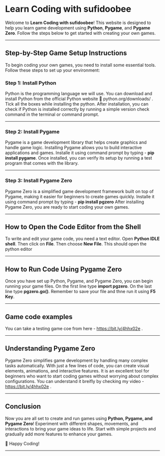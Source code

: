 # Learn Coding with sufidoobee

Welcome to **Learn Coding with sufidoobee**! This website is designed to help you learn game development using **Python**, **Pygame**, and **Pygame Zero**. Follow the steps below to get started with creating your own games.

---

## Step-by-Step Game Setup Instructions

To begin coding your own games, you need to install some essential tools. Follow these steps to set up your environment:

### Step 1: Install Python

Python is the programming language we will use. You can download and install Python from the official Python website 🔗 python.org/downloads/ . Tick all the boxes while installing the python. After installation, you can check if Python is installed correctly by running a simple version check command in the terminal or command prompt.

---

### Step 2: Install Pygame

Pygame is a game development library that helps create graphics and handle game logic. Installing Pygame allows you to build interactive applications and games. Installe it using command prompt by typing - **pip install pygame**. Once installed, you can verify its setup by running a test program that comes with the library.

---

### Step 3: Install Pygame Zero

Pygame Zero is a simplified game development framework built on top of Pygame, making it easier for beginners to create games quickly. Installe it using command prompt by typing - **pip install pgzero** After installing Pygame Zero, you are ready to start coding your own games.

---

## How to Open the Code Editor from the Shell

To write and edit your game code, you need a text editor. Open **Python IDLE shell**. Then click on **File**. Then choose **New File**. This should open the python editor

---

## How to Run Code Using Pygame Zero

Once you have set up Python, Pygame, and Pygame Zero, you can begin running your game files. On the first line type **import pgzero**. On the last line type **pgzero.go()**. Remember to save your file and thne run it using **F5 Key**.

---

## Game code examples

You can take a testing game coe from here - https://bit.ly/4hhx02e .

---

## Understanding Pygame Zero

Pygame Zero simplifies game development by handling many complex tasks automatically. With just a few lines of code, you can create visual elements, animations, and interactive features. It is an excellent tool for beginners who want to start coding games without worrying about complex configurations. You can understand it breifly by checking my video - https://bit.ly/4hhx02e .


---

## Conclusion

Now you are all set to create and run games using **Python, Pygame, and Pygame Zero**! Experiment with different shapes, movements, and interactions to bring your game ideas to life. Start with simple projects and gradually add more features to enhance your games.

🚀 Happy Coding!

---
